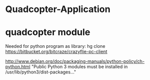 Quadcopter-Application
==============

quadcopter module
==============
Needed for python program as library:
hg clone https://bitbucket.org/bitcraze/crazyflie-pc-client

http://www.debian.org/doc/packaging-manuals/python-policy/ch-python.html
"Public Python 3 modules must be installed in /usr/lib/python3/dist-packages..."
